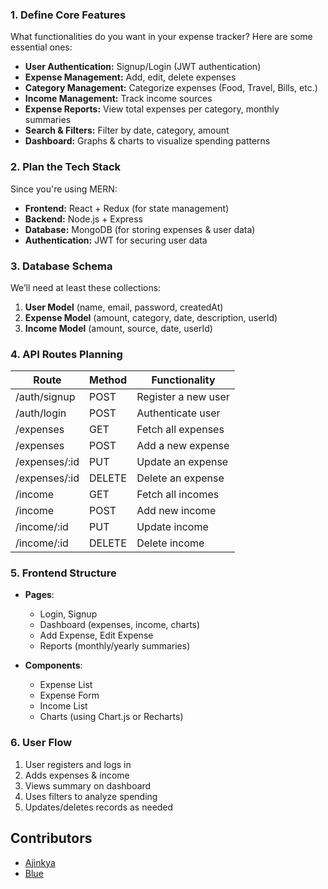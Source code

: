 ### **1. Define Core Features**  
What functionalities do you want in your expense tracker? Here are some essential ones:  
- **User Authentication:** Signup/Login (JWT authentication)  
- **Expense Management:** Add, edit, delete expenses  
- **Category Management:** Categorize expenses (Food, Travel, Bills, etc.)  
- **Income Management:** Track income sources  
- **Expense Reports:** View total expenses per category, monthly summaries  
- **Search & Filters:** Filter by date, category, amount  
- **Dashboard:** Graphs & charts to visualize spending patterns  

### **2. Plan the Tech Stack**  
Since you're using MERN:  
- **Frontend:** React + Redux (for state management)  
- **Backend:** Node.js + Express  
- **Database:** MongoDB (for storing expenses & user data)  
- **Authentication:** JWT for securing user data  

### **3. Database Schema**  
We’ll need at least these collections:  
1. **User Model** (name, email, password, createdAt)  
2. **Expense Model** (amount, category, date, description, userId)  
3. **Income Model** (amount, source, date, userId)  

### **4. API Routes Planning**  
| **Route**        | **Method** | **Functionality** |
|------------------|-----------|-------------------|
| /auth/signup     | POST      | Register a new user |
| /auth/login      | POST      | Authenticate user |
| /expenses        | GET       | Fetch all expenses |
| /expenses        | POST      | Add a new expense |
| /expenses/:id    | PUT       | Update an expense |
| /expenses/:id    | DELETE    | Delete an expense |
| /income         | GET       | Fetch all incomes |
| /income         | POST      | Add new income |
| /income/:id     | PUT       | Update income |
| /income/:id     | DELETE    | Delete income |

### **5. Frontend Structure**  
- **Pages**:  
  - Login, Signup  
  - Dashboard (expenses, income, charts)  
  - Add Expense, Edit Expense  
  - Reports (monthly/yearly summaries)  

- **Components**:  
  - Expense List  
  - Expense Form  
  - Income List  
  - Charts (using Chart.js or Recharts)  

### **6. User Flow**  
1. User registers and logs in  
2. Adds expenses & income  
3. Views summary on dashboard  
4. Uses filters to analyze spending  
5. Updates/deletes records as needed  

## Contributors
- [Ajinkya](https://github.com/coder-bat01)
- [Blue](https://github.com/Blue8497)